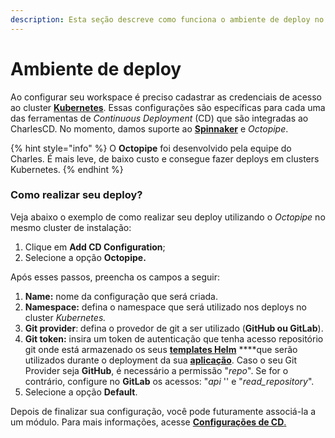 ```yaml
---
description: Esta seção descreve como funciona o ambiente de deploy no Charles.
---
```


# Ambiente de deploy

Ao configurar seu workspace é preciso cadastrar as credenciais de acesso ao cluster [**Kubernetes**](https://kubernetes.io/). Essas configurações são específicas para cada uma das ferramentas de _Continuous Deployment_ \(CD\) que são integradas ao CharlesCD. No momento, damos suporte ao  [**Spinnaker**](https://www.spinnaker.io/) e _Octopipe_. 

{% hint style="info" %}
O **Octopipe** foi desenvolvido pela equipe do Charles. É mais leve, de baixo custo e consegue fazer deploys em clusters Kubernetes.
{% endhint %}

### Como realizar seu deploy?

Veja abaixo o exemplo de como realizar seu deploy utilizando o _Octopipe_ no mesmo cluster de instalação:

1. Clique em **Add CD Configuration**;
2. Selecione a opção **Octopipe.**

Após esses passos, preencha os campos a seguir:

1. **Name:** nome da configuração que será criada.
2. **Namespace:** defina o namespace que será utilizado nos deploys no cluster _Kubernetes._
3. **Git provider**: defina o provedor de git a ser utilizado \(**GitHub ou GitLab**\).
4. **Git token:** insira um token de autenticação que tenha acesso repositório git onde está armazenado os seus [**templates Helm**](../criando-modulos/configurando-o-chart-template.md) ****que serão utilizados durante o deployment da sua [**aplicação**](../criando-modulos/). Caso o seu Git Provider seja **GitHub**, é necessário a permissão "_repo_".  Se for o contrário, configure no **GitLab** os acessos: "_api_ '' e "_read\_repository_".
5. Selecione a opção **Default**.

Depois de finalizar sua configuração, você pode futuramente associá-la a um módulo. Para mais informações, acesse [**Configurações de CD**.](../../referencia/configuracao-cd.md)

